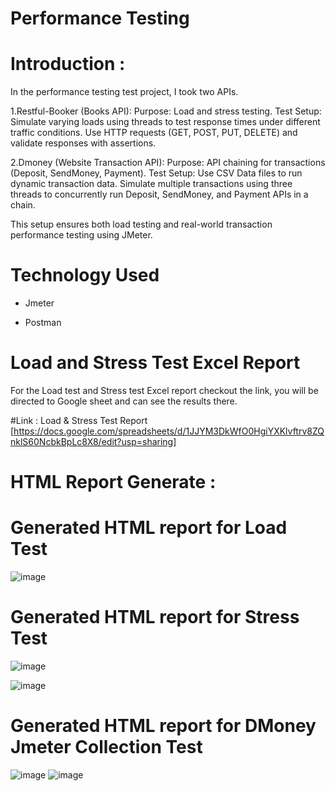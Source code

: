 # Performance Testing


# Introduction : 

In the performance testing test project, I took two APIs.

1.Restful-Booker (Books API):
Purpose: Load and stress testing.
Test Setup:
Simulate varying loads using threads to test response times under different traffic conditions.
Use HTTP requests (GET, POST, PUT, DELETE) and validate responses with assertions.

2.Dmoney (Website Transaction API):
Purpose: API chaining for transactions (Deposit, SendMoney, Payment).
Test Setup:
Use CSV Data files to run dynamic transaction data.
Simulate multiple transactions using three threads to concurrently run Deposit, SendMoney, and Payment APIs in a chain.

This setup ensures both load testing and real-world transaction performance testing using JMeter.


# Technology Used
- Jmeter

- Postman


# Load and Stress Test Excel Report
For the Load test and Stress test Excel report checkout the link, you will be directed to Google sheet and can see the results there.

#Link : Load & Stress Test Report  [https://docs.google.com/spreadsheets/d/1JJYM3DkWfO0HgiYXKlvftrv8ZQnklS60NcbkBpLc8X8/edit?usp=sharing]


# HTML Report Generate :
# Generated HTML report for Load Test
![image](https://github.com/user-attachments/assets/86e44040-2810-462e-8755-eb8d0905677b)


# Generated HTML report for Stress Test
![image](https://github.com/user-attachments/assets/7763c2ad-ec3c-43e9-87d4-b41a1d6e3c7a)

![image](https://github.com/user-attachments/assets/ba10795f-6a9a-4f2f-a9e8-f97768e2a02a)


# Generated HTML report for DMoney Jmeter Collection Test

![image](https://github.com/user-attachments/assets/b3bca432-4aee-4143-9cdc-d699c08f004d)
![image](https://github.com/user-attachments/assets/4e963e93-558c-4c90-9443-efc7bddc0dc5)







